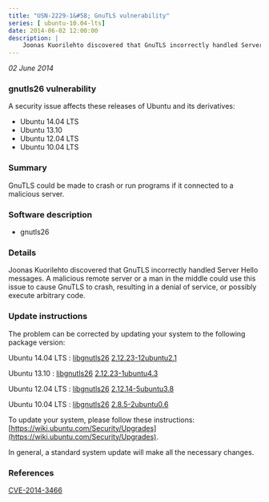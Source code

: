 ```yaml
---
title: "USN-2229-1&#58; GnuTLS vulnerability"
series: [ ubuntu-10.04-lts]
date: 2014-06-02 12:00:00
description: |
    Joonas Kuorilehto discovered that GnuTLS incorrectly handled Server Hello messages. A malicious remote server or a man in the middle could use this issue to cause GnuTLS to crash, resulting in a denial of service, or possibly execute arbitrary code. 
--- 
```

 
 

*02 June 2014*

### gnutls26 vulnerability

A security issue affects these releases of Ubuntu and its derivatives:

* Ubuntu 14.04 LTS
* Ubuntu 13.10
* Ubuntu 12.04 LTS
* Ubuntu 10.04 LTS

### Summary

GnuTLS could be made to crash or run programs if it connected to a malicious server.

### Software description

* gnutls26 

### Details

Joonas Kuorilehto discovered that GnuTLS incorrectly handled Server Hello messages. A malicious remote server or a man in the middle could use this issue to cause GnuTLS to crash, resulting in a denial of service, or possibly execute arbitrary code. 

### Update instructions

The problem can be corrected by updating your system to the following package version:

Ubuntu 14.04 LTS
 : [libgnutls26](https://launchpad.net/ubuntu/+source/gnutls26) <span> [2.12.23-12ubuntu2.1](https://launchpad.net/ubuntu/+source/gnutls26/2.12.23-12ubuntu2.1) </span> 

Ubuntu 13.10
 : [libgnutls26](https://launchpad.net/ubuntu/+source/gnutls26) <span> [2.12.23-1ubuntu4.3](https://launchpad.net/ubuntu/+source/gnutls26/2.12.23-1ubuntu4.3) </span> 

Ubuntu 12.04 LTS
 : [libgnutls26](https://launchpad.net/ubuntu/+source/gnutls26) <span> [2.12.14-5ubuntu3.8](https://launchpad.net/ubuntu/+source/gnutls26/2.12.14-5ubuntu3.8) </span> 

Ubuntu 10.04 LTS
 : [libgnutls26](https://launchpad.net/ubuntu/+source/gnutls26) <span> [2.8.5-2ubuntu0.6](https://launchpad.net/ubuntu/+source/gnutls26/2.8.5-2ubuntu0.6) </span> 

To update your system, please follow these instructions: [https://wiki.ubuntu.com/Security/Upgrades](https://wiki.ubuntu.com/Security/Upgrades).

In general, a standard system update will make all the necessary changes. 

### References

 
 [CVE-2014-3466](http://people.ubuntu.com/~ubuntu-security/cve/CVE-2014-3466)
 


